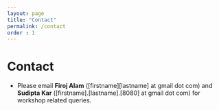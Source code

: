```yaml
---
layout: page
title: "Contact"
permalink: /contact
order : 1
---
```


# Contact

* Please email **Firoj Alam** ([firstname][lastname] at gmail dot com) and **Sudipta Kar** ([firstname].[lastname].[8080] at gmail dot com) for workshop related queries.
<!--* Join us in [Slack](https://join.slack.com/t/blpworkshop/shared_invite/zt-1ryu9eyac-7fevK9A4_Bt~qN_eCK349g) to connect with the bigger community.-->
